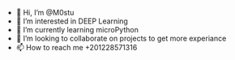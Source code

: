 - 👋 Hi, I’m @M0stu
- 👀 I’m interested in DEEP Learning
- 🌱 I’m currently learning microPython
- 💞️ I’m looking to collaborate on projects to get more experiance
- 📫 How to reach me +201228571316
